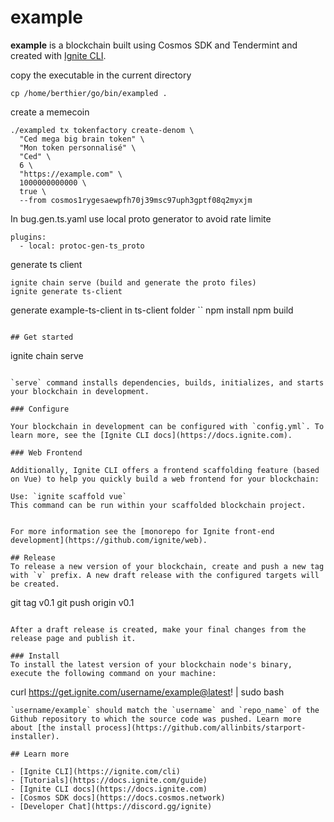 # example
**example** is a blockchain built using Cosmos SDK and Tendermint and created with [Ignite CLI](https://ignite.com/cli).

copy the executable in the current directory
```
cp /home/berthier/go/bin/exampled .
```

create a memecoin
```
./exampled tx tokenfactory create-denom \
  "Ced mega big brain token" \
  "Mon token personnalisé" \
  "Ced" \
  6 \
  "https://example.com" \
  1000000000000 \
  true \
  --from cosmos1rygesaewpfh70j39msc97uph3gptf08q2myxjm
```

In bug.gen.ts.yaml use local proto generator to avoid 
rate limite
```
plugins:
  - local: protoc-gen-ts_proto
```

generate ts client
```
ignite chain serve (build and generate the proto files)
ignite generate ts-client
```

generate example-ts-client
in ts-client folder
``
npm install
npm build
```

## Get started

```
ignite chain serve
```

`serve` command installs dependencies, builds, initializes, and starts your blockchain in development.

### Configure

Your blockchain in development can be configured with `config.yml`. To learn more, see the [Ignite CLI docs](https://docs.ignite.com).

### Web Frontend

Additionally, Ignite CLI offers a frontend scaffolding feature (based on Vue) to help you quickly build a web frontend for your blockchain:

Use: `ignite scaffold vue`
This command can be run within your scaffolded blockchain project.


For more information see the [monorepo for Ignite front-end development](https://github.com/ignite/web).

## Release
To release a new version of your blockchain, create and push a new tag with `v` prefix. A new draft release with the configured targets will be created.

```
git tag v0.1
git push origin v0.1
```

After a draft release is created, make your final changes from the release page and publish it.

### Install
To install the latest version of your blockchain node's binary, execute the following command on your machine:

```
curl https://get.ignite.com/username/example@latest! | sudo bash
```
`username/example` should match the `username` and `repo_name` of the Github repository to which the source code was pushed. Learn more about [the install process](https://github.com/allinbits/starport-installer).

## Learn more

- [Ignite CLI](https://ignite.com/cli)
- [Tutorials](https://docs.ignite.com/guide)
- [Ignite CLI docs](https://docs.ignite.com)
- [Cosmos SDK docs](https://docs.cosmos.network)
- [Developer Chat](https://discord.gg/ignite)
